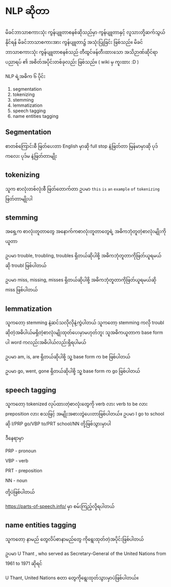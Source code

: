 # NLP ဆိုတာ

မိခင်ဘာသာစကားသုံး ကွန်ပျူတာစနစ်ဆိုသည်မှာ ကွန်ပျူတာနှင့် လူသားတို့ဆက်သွယ်နိုင်ရန် မိခင်ဘာသာစကားအား ကွန်ပျူတာ၌ အသုံးပြုခြင်း ဖြစ်သည်။ မိခင်ဘာသာစကားသုံး ကွန်ပျူတာစနစ်သည် တီထွင်ဖန်တီးထားသော အသိဉာဏ်ဆိုင်ရာ ပညာရပ် ၏ အစိတ်အပိုင်းတစ်ခုလည်း ဖြစ်သည်။ ( wiki မှ ကူးထား :D )

NLP ရဲ့အဓိက ၆ ပိုင်း
1. segmentation
2. tokenizing
3. stemming
4. lemmatization
5. speech tagging
6. name entities tagging

## Segmentation

စာတစ်ကြောင်းစီ ဖြတ်ပေးတာ English မှာဆို full stop နဲ့ဖြတ်တာ မြန်မာမှာဆို ပုဒ်ကလေး ပုဒ်မ နဲ့ဖြတ်တာမျိုး

## tokenizing

သူက စာလုံးတစ်လုံးစီ ဖြတ်တောက်တာ ဥပမာ `this` `is` `an` `example` `of` `tokenizing` ဖြတ်တာမျိုးပါ 

## stemming

အရှေ့က စာလုံးတူတာတွေ အနောက်ကစာလုံးတူတာတွေရဲ့ အဓိကဘုံတူတဲ့စာလုံးမျိုးကိုယူတာ 

ဥပမာ trouble, troubling, troubles ရှိတယ်ဆိုပါစို့ အဓိကဘုံတူတာကိုဖြတ်ယူရမယ်ဆို troubl ဖြစ်ပါတယ်

ဥပမာ miss, missing, misses ရှိတယ်ဆိုပါစို့ အဓိကဘုံတူတာကိုဖြတ်ယူရမယ်ဆို miss ဖြစ်ပါတယ်

## lemmatization

သူကတော့ stemming နဲ့ဆင်သလိုလိုနဲ့ကွဲပါတယ် သူကတော့ stemming ကလို troubl ဆိုတဲ့အဓိပါယ်မရှိတဲ့စာလုံးမျိုးထုတ်ပေးမှာမဟုတ်ဘူး
သူအဓိကယူတာက base form ပါ word ကလည်းအဓိပါယ်လည်းရှိရပါမယ် 

ဥပမာ am, is, are ရှိတယ်ဆိုပါစို့ သူ့ base form က be ဖြစ်ပါတယ်

ဥပမာ go, went, gone ရှိတယ်ဆိုပါစို့ သူ့ base form က go ဖြစ်ပါတယ်

## speech tagging
သူကတော့ tokenized လုပ်ထားတဲ့စာလုံးတွေကို verb လား verb to be လား preposition လား စသဖြင့် အမျိုးအစားတွဲပေးတာဖြစ်ပါတယ်။
ဥပမာ I go to school ဆို I/PRP go/VBP to/PRT school/NN တို့ဖြစ်သွားမှာပါ 

ဒီနေရာမှာ

PRP - pronoun

VBP - verb

PRT - preposition

NN  - noun

တို့ပဲဖြစ်ပါတယ်

https://parts-of-speech.info/ မှာ စမ်းကြည့်လို့ရပါတယ် 

## name entities tagging

သူကတော့ နာမည် တွေလိပ်စာနာမည်တွေ ကိုရွေးထုတ်တဲ့အပိုင်းဖြစ်ပါတယ်

ဥပမာ U Thant , who served as Secretary-General of the United Nations from 1961 to 1971 ဆိုရင် 

U Thant, United Nations စတာ တွေကိုရွေးထုတ်သွားမှာပဲဖြစ်ပါတယ်။ 

